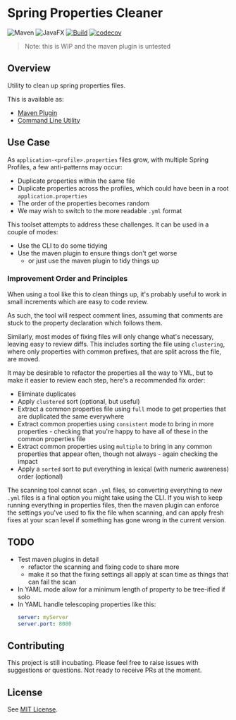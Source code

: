 # Spring Properties Cleaner 

![Maven](https://img.shields.io/badge/apachemaven-C71A36.svg?logo=apachemaven&logoColor=white)
![JavaFX](https://img.shields.io/badge/java-11-white.svg?logo=javafx&logoColor=white)
[![Build](https://github.com/webcompere/spring-properties-cleaner/actions/workflows/build-actions.yml/badge.svg?branch=main)](https://github.com/webcompere/spring-properties-cleaner/actions/workflows/build-actions.yml)
[![codecov](https://codecov.io/gh/webcompere/spring-properties-cleaner/graph/badge.svg?token=OlKMD7tq48)](https://codecov.io/gh/webcompere/spring-properties-cleaner)

> Note: this is WIP and the maven plugin is untested

## Overview

Utility to clean up spring properties files.

This is available as:

- [Maven Plugin](./spring-properties-cleaner-plugin/README.md)
- [Command Line Utility](./app/README.md)

## Use Case

As `application-<profile>.properties` files grow, with multiple Spring Profiles, a few anti-patterns may occur:

- Duplicate properties within the same file
- Duplicate properties across the profiles, which could have been in a root `application.properties`
- The order of the properties becomes random
- We may wish to switch to the more readable `.yml` format

This toolset attempts to address these challenges. It can be used in a couple of modes:

- Use the CLI to do some tidying
- Use the maven plugin to ensure things don't get worse
  - or  just use the maven plugin to tidy things up

### Improvement Order and Principles

When using a tool like this to clean things up, it's probably useful to work
in small increments which are easy to code review.

As such, the tool will respect comment lines, assuming that comments are stuck
to the property declaration which follows them.

Similarly, most modes of fixing files will only change what's necessary, leaving
easy to review diffs. This includes sorting the file using `clustering`, where
only properties with common prefixes, that are split across the file, are moved.

It may be desirable to refactor the properties all the way to YML, but to
make it easier to review each step, here's a recommended fix order:

- Eliminate duplicates
- Apply `clustered` sort (optional, but useful)
- Extract a common properties file using `full` mode to get properties that are duplicated the same everywhere
- Extract common properties using `consistent` mode to bring in more properties - checking that you're happy to have all of these in the common properties file
- Extract common properties using `multiple` to bring in any common properties that appear often, though not always - again checking the impact
- Apply a `sorted` sort to put everything in lexical (with numeric awareness) order (optional)

The scanning tool cannot scan `.yml` files, so converting everything to new `.yml` files
is a final option you might take using the CLI. If you wish to keep
running everything in properties files, then the maven plugin can enforce
the settings you've used to fix the file when scanning, and can apply fresh
fixes at your scan level if something has gone wrong in the current version.

## TODO

- Test maven plugins in detail
  - refactor the scanning and fixing code to share more
  - make it so that the fixing settings all apply at scan time as things that can fail the scan
- In YAML mode allow for a minimum length of property to be tree-ified if solo
- In YAML handle telescoping properties like this:
  ```yml
  server: myServer
  server.port: 8080
  ```

## Contributing

This project is still incubating. Please feel free to raise issues with suggestions or questions. Not ready 
to receive PRs at the moment.

## License

See [MIT License](./LICENSE).